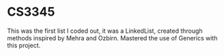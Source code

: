 # CS3345
This was the first list I coded out, it was a LinkedList, created through methods inspired by Mehra and Ozbirn. Mastered the use of Generics with this project.
